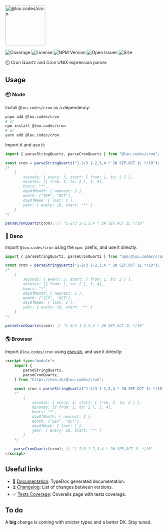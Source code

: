 <img id="logo" alt="@lou.codes/cron" src="https://lou.codes/logos/lou_codes_cron.svg" height="128" />

![Coverage][coverage-badge] ![License][license-badge]
![NPM Version][npm-version-badge] ![Open Issues][open-issues-badge]
![Size][size-badge]

⏲️ Cron Quartz and Cron UNIX expression parser.

## Usage

### 📦 Node

Install `@lou.codes/cron` as a dependency:

```bash
pnpm add @lou.codes/cron
# or
npm install @lou.codes/cron
# or
yarn add @lou.codes/cron
```

Import it and use it:

```typescript
import { parseStringQuartz, parseCronQuartz } from "@lou.codes/cron";

const cron = parseStringQuartz("1-2/3 1-2,3,4 * 2W SEP,OCT 1L */10");
/*
	{
		seconds: { every: 3, start: { from: 1, to: 2 } },
		minutes: [{ from: 1, to: 2 }, 3, 4],
		hours: "*",
		dayOfMonth: { nearest: 2 },
		month: ["SEP", "OCT"],
		dayOfWeek: { last: 1 },
		year: { every: 10, start: "*" }
	}
*/

parseCronQuartz(cron); // "1-2/3 1-2,3,4 * 2W SEP,OCT 1L */10"
```

### 🦕 Deno

Import `@lou.codes/cron` using the `npm:` prefix, and use it directly:

```typescript
import { parseStringQuartz, parseCronQuartz } from "npm:@lou.codes/cron";

const cron = parseStringQuartz("1-2/3 1-2,3,4 * 2W SEP,OCT 1L */10");
/*
	{
		seconds: { every: 3, start: { from: 1, to: 2 } },
		minutes: [{ from: 1, to: 2 }, 3, 4],
		hours: "*",
		dayOfMonth: { nearest: 2 },
		month: ["SEP", "OCT"],
		dayOfWeek: { last: 1 },
		year: { every: 10, start: "*" }
	}
*/

parseCronQuartz(cron); // "1-2/3 1-2,3,4 * 2W SEP,OCT 1L */10"
```

### 🌎 Browser

Import `@lou.codes/cron` using [esm.sh][esm.sh], and use it directly:

```html
<script type="module">
	import {
		parseStringQuartz,
		parseCronQuartz,
	} from "https://esm.sh/@lou.codes/cron";

	const cron = parseStringQuartz("1-2/3 1-2,3,4 * 2W SEP,OCT 1L */10");
	/*
		{
			seconds: { every: 3, start: { from: 1, to: 2 } },
			minutes: [{ from: 1, to: 2 }, 3, 4],
			hours: "*",
			dayOfMonth: { nearest: 2 },
			month: ["SEP", "OCT"],
			dayOfWeek: { last: 1 },
			year: { every: 10, start: "*" }
		}
	*/

	parseCronQuartz(cron); // "1-2/3 1-2,3,4 * 2W SEP,OCT 1L */10"
</script>
```

## Useful links

-   📝 [Documentation][documentation]: TypeDoc generated documentation.
-   ⏳ [Changelog][changelog]: List of changes between versions.
-   ✅ [Tests Coverage][coverage]: Coveralls page with tests coverage.

## To do

A **big** change is coming with stricter types and a better DX. Stay tuned.

<!-- Reference -->

[changelog]:
	https://github.com/loucyx/lou.codes/blob/main/packages/@lou.codes/cron/CHANGELOG.md
[coverage-badge]:
	https://img.shields.io/coveralls/github/loucyx/lou.codes.svg?label=Test+Coverage&labelColor=666&color=0a8
[coverage]: https://coveralls.io/github/loucyx/cron
[documentation]: https://lou.codes/libraries/lou_codes_cron/
[esm.sh]: https://esm.sh
[license-badge]:
	https://img.shields.io/npm/l/@lou.codes/cron.svg?label=License&labelColor=666&color=0a8
[npm-version-badge]:
	https://img.shields.io/npm/v/@lou.codes/cron.svg?label=NPM+Version&labelColor=666&color=0a8
[open-issues-badge]:
	https://img.shields.io/github/issues/loucyx/lou.codes.svg?label=Issues&labelColor=666&color=0a8
[size-badge]:
	https://img.shields.io/badge/dynamic/json?label=Size+(min%2Bbrotli)&labelColor=666&color=0a8&suffix=KiB&query=%24.size&url=https%3A%2F%2Fraw.githubusercontent.com%2Floucyx%2Flou.codes%2Fmain%2Fpackages%2F%40lou.codes%2Fcron%2Fpackage.json

